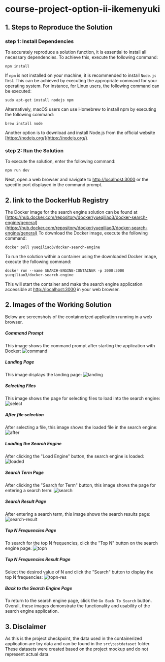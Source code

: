 # course-project-option-ii-ikemenyuki

## 1. Steps to Reproduce the Solution

### step 1: Install Dependencies

To accurately reproduce a solution function, it is essential to install all necessary dependencies. To achieve this, execute the following command:

```
npm install
```

If `npm` is not installed on your machine, it is recommended to install `Node.js` first. This can be achieved by executing the appropriate command for your operating system. For instance, for Linux users, the following command can be executed:

```
sudo apt-get install nodejs npm
```

Alternatively, macOS users can use Homebrew to install npm by executing the following command:

```
brew install node
```

Another option is to download and install Node.js from the official website [https://nodejs.org/](https://nodejs.org/).

### step 2: Run the Solution

To execute the solution, enter the following command:

```
npm run dev
```

Next, open a web browser and navigate to [http://localhost:3000](http://localhost:3000) or the specific port displayed in the command prompt.

## 2. link to the DockerHub Registry

The Docker image for the search engine solution can be found at
[https://hub.docker.com/repository/docker/yueqiliao3/docker-search-engine/general](https://hub.docker.com/repository/docker/yueqiliao3/docker-search-engine/general)
To download the Docker image, execute the following command:

```
docker pull yueqiliao3/docker-search-engine
```

To run the solution within a container using the downloaded Docker image, execute the following command:

```
docker run --name SEARCH-ENGINE-CONTAINER -p 3000:3000 yueqiliao3/docker-search-engine
```

This will start the container and make the search engine application accessible at [http://localhost:3000](http://localhost:3000) in your web browser.

## 2. Images of the Working Solution

Below are screenshots of the containerized application running in a web browser.

##### Command Prompt

This image shows the command prompt after starting the application with Docker:
<img src="images/image_command_prompt.png" alt="command">

##### Landing Page

This image displays the landing page:
<img src="images/image-landing.png" alt="landing">

##### Selecting Files

This image shows the page for selecting files to load into the search engine:
<img src="images/image_select_file.png" alt="select">

##### After file selection

After selecting a file, this image shows the loaded file in the search engine:
<img src="images/image_after_select.png" alt="after">

##### Loading the Search Engine

After clicking the "Load Engine" button, the search engine is loaded:
<img src="images/image_engine_loaded.png" alt="loaded">

##### Search Term Page

After clicking the "Search for Term" button, this image shows the page for entering a search term:
<img src="images/image_search_term.png" alt="search">

##### Search Result Page

After entering a search term, this image shows the search results page:
<img src="images/image_search_result.png" alt="search-result">

##### Top N Frequencies Page

To search for the top N frequencies, click the "Top N" button on the search engine page:
<img src="images/image_top_n.png" alt="topn">

##### Top N Frequencies Result Page

Select the desired value of N and click the "Search" button to display the top N frequencies:
<img src="images/image_top_n_result.png" alt="topn-res">

##### Back to the Search Engine Page

To return to the search engine page, click the `Go Back To Search` button.
Overall, these images demonstrate the functionality and usability of the search engine application.

## 3. Disclaimer

As this is the project checkpoint, the data used in the containerized application are toy data and can be found in the `src\testdataset` folder. These datasets were created based on the project mockup and do not represent actual data.
